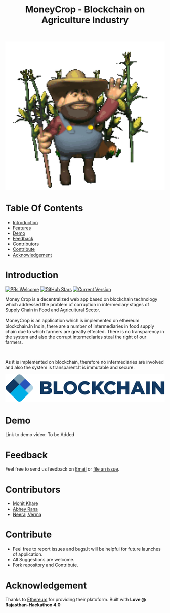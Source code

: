 <h1 align="center"> MoneyCrop - Blockchain on Agriculture Industry </h1> <br>
<p align="center">
  <a href="https://github.com/mkfeuhrer/JarvisBot">
    <img alt="" title="Money-Crop" src="https://raw.githubusercontent.com/mkfeuhrer/MoneyCrop/master/farmer.gif" width="550">
  </a>
</p>

# Table Of Contents

- [Introduction](#introduction)
- [Features](#features)
- [Demo](#demo)
- [Feedback](#feedback)
- [Contributors](#contributors)
- [Contribute](#contribute)
- [Acknowledgement](#Acknowledgements)

# Introduction

[![PRs Welcome](https://img.shields.io/badge/PRs-welcome-brightgreen.svg?style=flat-square)](https://github.com/mkfeuhrer/MoneyCrop)
[![GitHub Stars](https://img.shields.io/github/stars/mkfeuhrer/MoneyCrop.svg)](https://github.com/mkfeuhrer/MoneyCrop) 
[![Current Version](https://img.shields.io/badge/version-1.1-green.svg)](https://github.com/mkfeuhrer/MoneyCrop)<br>

<p>Money Crop is a decentralized web app based on blockchain technology which addressed the problem of corruption in intermediary stages of Supply Chain in Food and Agricultural Sector.<br>
<br>MoneyCrop is an application which is implemented on ethereum blockchain.In India, there are a number of intermediaries in food supply chain due to which farmers are greatly effected. There is no transparency in the system and also the corrupt intermediaries steal the right of our farmers.<br>
</p>
<br>
<p>As it is implemented on blockchain, therefore no intermediaries are involved and also the system is transparent.It is immutable and secure.</p>

<p align="center">
<img src = "https://raw.githubusercontent.com/mkfeuhrer/MoneyCrop/master/blockchain.png"/>
</p>

# Demo

Link to demo video: To be Added

# Feedback
Feel free to send us feedback on [Email](mailto:mohitfeuhrer@gmail.com) or [file an issue](https://github.com/mkfeuhrer/MoneyCrop/issues).

# Contributors

<ul>
  <li> <a href="https://github.com/mkfeuhrer">Mohit Khare</a></li>
  <li> <a href="https://github.com/Abhey">Abhey Rana</a></li>
  <li> <a href="https://github.com/nvrocks">Neeraj Verma</a></li>
</ul>

# Contribute

<ul>
  <li>Feel free to report issues and bugs.It will be helpful for future launches of application.</li>
  <li>All Suggestions are welcome.</li>
  <li>Fork repository and Contribute.</li>
</ul>

# Acknowledgement

Thanks to [Ethereum](https://www.ethereum.org) for providing their platoform.
Built with <strong>Love @ Rajasthan-Hackathon 4.0</strong>

